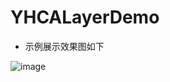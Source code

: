 # YHCALayerDemo

* 示例展示效果图如下

![image](https://github.com/itwyhuaing/OC-WYH/tree/masterYHCompoent/YHCALayerDemo/images/dispaly.gif)
